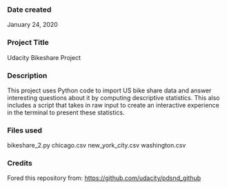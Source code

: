 ### Date created
January 24, 2020

### Project Title
Udacity Bikeshare Project

### Description
This project uses Python code to import US bike share data and answer interesting questions about it by computing descriptive statistics.
This also includes a script that takes in raw input to create an interactive experience in the terminal to present these statistics.

### Files used
bikeshare_2.py
chicago.csv
new_york_city.csv
washington.csv

### Credits
Fored this repository from: https://github.com/udacity/pdsnd_github
